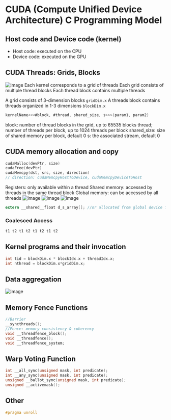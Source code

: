 # CUDA (Compute Unified Device Architecture) C Programming Model

## Host code and Device code (kernel)
- Host code: executed on the CPU
- Device code: executed on the GPU



## CUDA Threads: Grids, Blocks
![image](https://user-images.githubusercontent.com/44856918/119154527-d3fdb100-ba84-11eb-8784-5686473972c0.png)
Each kernel corresponds to a grid of threads
Each grid consists of multiple thread blocks
Each thread block contains multiple threads

A grid consists of 3-dimension blocks ``` gridDim.x ```
A threads block contains threads organized in 1-3 dimensions ``` blockDim.x ```

```c
kernelName<<<#block, #thread, shared_size, s>>>(param1, param2)
```
block: number of thread blocks in the grid, up to 65535 blocks
thread; number of threads per block, up to 1024 threads per block
shared_size: size of shared memory per block, default 0
s: the associated stream, default 0

## CUDA memory allocation and copy
```c
cudaMalloc(devPtr, size)
cudaFree(devPtr)
cudaMemcpy(dst, src, size, direction)
// direction: cudaMemcpyHostToDevice, cudaMemcpyDeviceToHost
```
Registers: only available within a thread
Shared memory: accessed by threads in the same thread block
Global memory: can be accessed by all threads
![image](https://user-images.githubusercontent.com/44856918/119212044-992d6480-bae8-11eb-82ab-9be8ddcdf036.png)
![image](https://user-images.githubusercontent.com/44856918/119212050-9f234580-bae8-11eb-846d-4156b42b5e7d.png)
![image](https://user-images.githubusercontent.com/44856918/119212207-5cae3880-bae9-11eb-8d74-8c753a12aa1e.png)
```c
extern __shared__float d_s_array[]; //or allocated from global device function.
```

### Coalesced Access
```c
t1 t2 t1 t2 t1 t2 t1 t2
```

## Kernel programs and their invocation
```c
int tid = blockDim.x * blockIdx.x + threadIdx.x;
int nthread = blockDim.x*gridDim.x;
```
## Data aggregation
![image](https://user-images.githubusercontent.com/44856918/119212359-5a98a980-baea-11eb-96e9-1f797c7f4e17.png)

## Memory Fence Functions
```c
//Barrier
__syncthreads();
//Fence: memory consistency & coherency
void __threadfence_block();
void __threadfence();
void __threadfence_system;
```

## Warp Voting Function
```c
int __all_sync(unsigned mask, int predicate);
int __any_sync(unsigned mask, int predicate);
unsigned __ballot_sync(unsigned mask, int predicate);
unsigned __activemask();
```
## Other
```c
#pragma unroll
```
